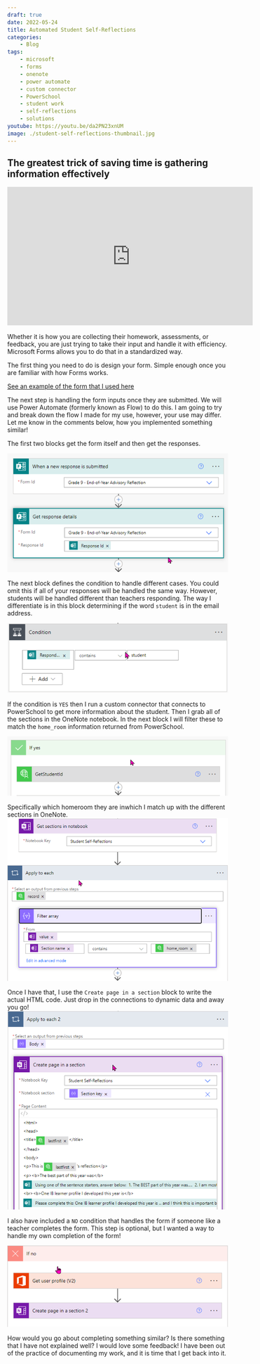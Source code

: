 ```yaml
---
draft: true
date: 2022-05-24
title: Automated Student Self-Reflections
categories:
    - Blog
tags:
    - microsoft
    - forms
    - onenote
    - power automate
    - custom connector
    - PowerSchool
    - student work
    - self-reflections
    - solutions
youtube: https://youtu.be/da2PN23xnUM
image: ./student-self-reflections-thumbnail.jpg
---
```


## The greatest trick of saving time is gathering information effectively

<iframe width="560" height="315" src="https://www.youtube.com/embed/da2PN23xnUM" title="YouTube video player" frameborder="0" allow="accelerometer; autoplay; clipboard-write; encrypted-media; gyroscope; picture-in-picture" allowfullscreen></iframe>

Whether it is how you are collecting their homework, assessments, or feedback, you are just trying to take their input and handle it with efficiency. Microsoft Forms allows you to do that in a standardized way.

The first thing you need to do is design your form. Simple enough once you are familiar with how Forms works.

[See an example of the form that I used here](/blog/automated-student-self-reflections/reflection-form)

The next step is handling the form inputs once they are submitted. We will use Power Automate (formerly known as Flow) to do this. I am going to try and break down the flow I made for my use, however, your use may differ. Let me know in the comments below, how you implemented something similar!

The first two blocks get the form itself and then get the responses.

![First step of the flow](./flow-step1.png)

The next block defines the condition to handle different cases. You could omit this if all of your responses will be handled the same way. However, students will be handled different than teachers responding. The way I differentiate is in this block determining if the word `student` is in the email address.

![Second step of the flow](./flow-step2.png)

If the condition is `YES` then I run a custom connector that connects to PowerSchool to get more information about the student. Then I grab all of the sections in the OneNote notebook. In the next block I will filter these to match the `home_room` information returned from PowerSchool.

![Third step of the flow](./flow-step3.png)

Specifically which homeroom they are inwhich I match up with the different sections in OneNote.
![Fourth step of the flow](./flow-step4.png)

Once I have that, I use the `Create page in a section` block to write the actual HTML code. Just drop in the connections to dynamic data and away you go!
![Fifth step of the flow](./flow-step5.png)

I also have included a `NO` condition that handles the form if someone like a teacher completes the form. This step is optional, but I wanted a way to handle my own completion of the form!

![Sixth step of the flow](./flow-step6.png)

How would you go about completing something similar? Is there something that I have not explained well? I would love some feedback! I have been out of the practice of documenting my work, and it is time that I get back into it.
